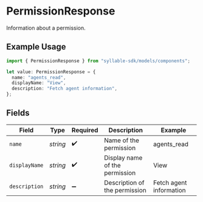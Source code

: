 # PermissionResponse

Information about a permission.

## Example Usage

```typescript
import { PermissionResponse } from "syllable-sdk/models/components";

let value: PermissionResponse = {
  name: "agents_read",
  displayName: "View",
  description: "Fetch agent information",
};
```

## Fields

| Field                          | Type                           | Required                       | Description                    | Example                        |
| ------------------------------ | ------------------------------ | ------------------------------ | ------------------------------ | ------------------------------ |
| `name`                         | *string*                       | :heavy_check_mark:             | Name of the permission         | agents_read                    |
| `displayName`                  | *string*                       | :heavy_check_mark:             | Display name of the permission | View                           |
| `description`                  | *string*                       | :heavy_minus_sign:             | Description of the permission  | Fetch agent information        |